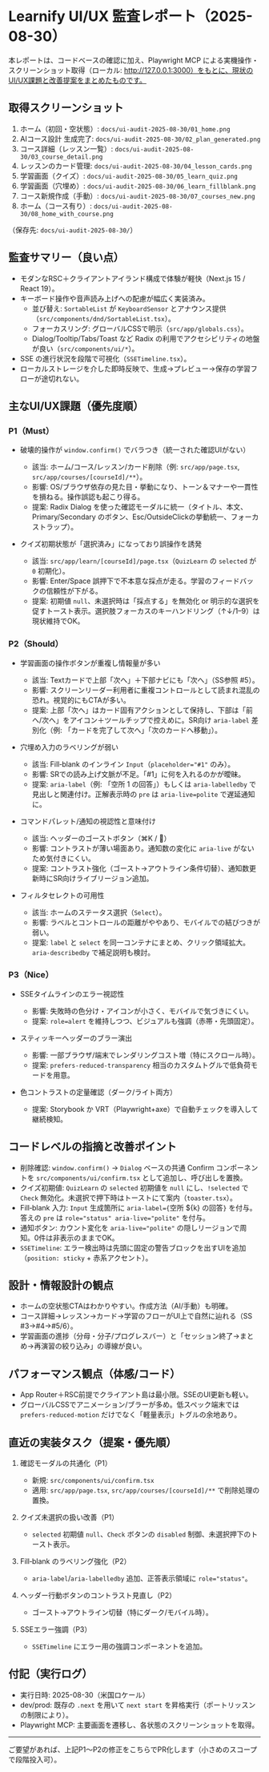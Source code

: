 # Learnify UI/UX 監査レポート（2025-08-30）

本レポートは、コードベースの確認に加え、Playwright MCP による実機操作・スクリーンショット取得（ローカル: http://127.0.0.1:3000）をもとに、現状のUI/UX課題と改善提案をまとめたものです。

## 取得スクリーンショット

1. ホーム（初回・空状態）: `docs/ui-audit-2025-08-30/01_home.png`
2. AIコース設計 生成完了: `docs/ui-audit-2025-08-30/02_plan_generated.png`
3. コース詳細（レッスン一覧）: `docs/ui-audit-2025-08-30/03_course_detail.png`
4. レッスンのカード管理: `docs/ui-audit-2025-08-30/04_lesson_cards.png`
5. 学習画面（クイズ）: `docs/ui-audit-2025-08-30/05_learn_quiz.png`
6. 学習画面（穴埋め）: `docs/ui-audit-2025-08-30/06_learn_fillblank.png`
7. コース新規作成（手動）: `docs/ui-audit-2025-08-30/07_courses_new.png`
8. ホーム（コース有り）: `docs/ui-audit-2025-08-30/08_home_with_course.png`

（保存先: `docs/ui-audit-2025-08-30/`）

## 監査サマリー（良い点）

- モダンなRSC＋クライアントアイランド構成で体験が軽快（Next.js 15 / React 19）。
- キーボード操作や音声読み上げへの配慮が幅広く実装済み。
  - 並び替え: `SortableList` が `KeyboardSensor` とアナウンス提供（`src/components/dnd/SortableList.tsx`）。
  - フォーカスリング: グローバルCSSで明示（`src/app/globals.css`）。
  - Dialog/Tooltip/Tabs/Toast など Radix の利用でアクセシビリティの地盤が良い（`src/components/ui/*`）。
- SSE の進行状況を段階で可視化（`SSETimeline.tsx`）。
- ローカルストレージを介した即時反映で、生成→プレビュー→保存の学習フローが途切れない。

## 主なUI/UX課題（優先度順）

### P1（Must）

- 破壊的操作が `window.confirm()` でバラつき（統一された確認UIがない）
  - 該当: ホーム/コース/レッスン/カード削除（例: `src/app/page.tsx`, `src/app/courses/[courseId]/**`）。
  - 影響: OS/ブラウザ依存の見た目・挙動になり、トーン＆マナーや一貫性を損ねる。操作誤認も起こり得る。
  - 提案: Radix Dialog を使った確認モーダルに統一（タイトル、本文、Primary/Secondary のボタン、Esc/OutsideClickの挙動統一、フォーカストラップ）。

- クイズ初期状態が「選択済み」になっており誤操作を誘発
  - 該当: `src/app/learn/[courseId]/page.tsx`（`QuizLearn` の `selected` が `0` 初期化）。
  - 影響: Enter/Space 誤押下で不本意な採点が走る。学習のフィードバックの信頼性が下がる。
  - 提案: 初期値 `null`、未選択時は「採点する」を無効化 or 明示的な選択を促すトースト表示。選択肢フォーカスのキーハンドリング（↑↓/1–9）は現状維持でOK。

### P2（Should）

- 学習画面の操作ボタンが重複し情報量が多い
  - 該当: Textカードで上部「次へ」＋下部ナビにも「次へ」（SS参照 #5）。
  - 影響: スクリーンリーダー利用者に重複コントロールとして読まれ混乱の恐れ。視覚的にもCTAが多い。
  - 提案: 上部「次へ」はカード固有アクションとして保持し、下部は「前へ/次へ」をアイコン＋ツールチップで控えめに。SR向け `aria-label` 差別化（例: 「カードを完了して次へ」「次のカードへ移動」）。

- 穴埋め入力のラベリングが弱い
  - 該当: Fill‑blank のインライン `Input`（`placeholder="#1"` のみ）。
  - 影響: SRでの読み上げ文脈が不足。「#1」に何を入れるのかが曖昧。
  - 提案: `aria-label`（例: 「空所 1 の回答」）もしくは `aria-labelledby` で見出しと関連付け。正解表示時の `pre` は `aria-live=polite` で遅延通知に。

- コマンドパレット/通知の視認性と意味付け
  - 該当: ヘッダーのゴーストボタン（⌘K / 🔔）
  - 影響: コントラストが薄い場面あり。通知数の変化に `aria-live` がないため気付きにくい。
  - 提案: コントラスト強化（ゴースト→アウトライン条件切替）、通知数更新時にSR向けライブリージョン追加。

- フィルタセレクトの可用性
  - 該当: ホームのステータス選択（`Select`）。
  - 影響: ラベルとコントロールの距離がややあり、モバイルでの結びつきが弱い。
  - 提案: `label` と `select` を同一コンテナにまとめ、クリック領域拡大。`aria-describedby` で補足説明も検討。

### P3（Nice）

- SSEタイムラインのエラー視認性
  - 影響: 失敗時の色分け・アイコンが小さく、モバイルで気づきにくい。
  - 提案: `role=alert` を維持しつつ、ビジュアルも強調（赤帯・先頭固定）。

- スティッキーヘッダーのブラー演出
  - 影響: 一部ブラウザ/端末でレンダリングコスト増（特にスクロール時）。
  - 提案: `prefers-reduced-transparency` 相当のカスタムトグルで低負荷モードを用意。

- 色コントラストの定量確認（ダーク/ライト両方）
  - 提案: Storybook か VRT（Playwright+axe）で自動チェックを導入して継続検知。

## コードレベルの指摘と改善ポイント

- 削除確認: `window.confirm()` → `Dialog` ベースの共通 Confirm コンポーネントを `src/components/ui/confirm.tsx` として追加し、呼び出しを置換。
- クイズ初期値: `QuizLearn` の `selected` 初期値を `null` にし、`!selected` で `Check` 無効化。未選択で押下時はトーストにて案内（`toaster.tsx`）。
- Fill‑blank 入力: `Input` 生成箇所に `aria-label={`空所 ${k} の回答`}` を付与。答えの `pre` は `role="status" aria-live="polite"` を付与。
- 通知ボタン: カウント変化を `aria-live="polite"` の隠しリージョンで周知。0件は非表示のままでOK。
- `SSETimeline`: エラー検出時は先頭に固定の警告ブロックを出すUIを追加（`position: sticky` + 赤系アクセント）。

## 設計・情報設計の観点

- ホームの空状態CTAはわかりやすい。作成方法（AI/手動）も明確。
- コース詳細→レッスン→カード→学習のフローがUI上で自然に辿れる（SS #3→#4→#5/6）。
- 学習画面の進捗（分母・分子/プログレスバー）と「セッション終了→まとめ→再演習の絞り込み」の導線が良い。

## パフォーマンス観点（体感/コード）

- App Router＋RSC前提でクライアント島は最小限。SSEのUI更新も軽い。
- グローバルCSSでアニメーション/ブラーが多め。低スペック端末では `prefers-reduced-motion` だけでなく「軽量表示」トグルの余地あり。

## 直近の実装タスク（提案・優先順）

1) 確認モーダルの共通化（P1）
   - 新規: `src/components/ui/confirm.tsx`
   - 適用: `src/app/page.tsx`, `src/app/courses/[courseId]/**` で削除処理の置換。

2) クイズ未選択の扱い改善（P1）
   - `selected` 初期値 `null`、`Check` ボタンの `disabled` 制御、未選択押下のトースト表示。

3) Fill‑blank のラベリング強化（P2）
   - `aria-label`/`aria-labelledby` 追加、正答表示領域に `role="status"`。

4) ヘッダー行動ボタンのコントラスト見直し（P2）
   - ゴースト→アウトライン切替（特にダーク/モバイル時）。

5) SSEエラー強調（P3）
   - `SSETimeline` にエラー用の強調コンポーネントを追加。

## 付記（実行ログ）

- 実行日時: 2025-08-30（米国ロケール）
- dev/prod: 既存の `.next` を用いて `next start` を昇格実行（ポートリッスンの制限により）。
- Playwright MCP: 主要画面を遷移し、各状態のスクリーンショットを取得。

---

ご要望があれば、上記P1〜P2の修正をこちらでPR化します（小さめのスコープで段階投入可）。

